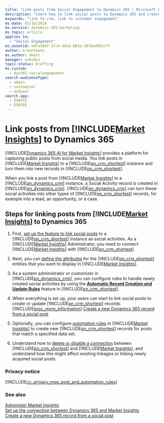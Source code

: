 ```yaml
---
title: "Link posts from Social Engagement to Dynamics 365 | Microsoft Docs"
description: "Learn how to link social posts to Dynamics 365 and create new case or lead records."
keywords: "link to crm, link to customer engagement"
ms.date: 03/16/2018
ms.service: dynamics-365-marketing
ms.topic: article
applies_to: 
  - "Social Engagement"
ms.assetid: e97a38d7-37c4-4dce-b02e-1076ad992cff
author: m-hartmann
ms.author: mhart
manager: sakudes
topic-status: Drafting
ms.custom: 
  - dyn365-socialengagement
search.audienceType: 
  - admin
  - customizer
  - enduser
search.app: 
  - D365CE
  - D365SE
---
```


# Link posts from [!INCLUDE[Market Insights](../includes/pn-market-insights-short.md)] to Dynamics 365

[!INCLUDE[Dynamics 365 AI for Market Insights](../includes/pn-market-insights-long.md)] provides a platform for capturing public posts from social media. You link posts in [!INCLUDE[Market Insights](../includes/pn-market-insights-short.md)] to a [!INCLUDE[pn_crm_shortest](../includes/pn-crm-shortest.md)] instance and turn them into new records in [!INCLUDE[pn_crm_shortest](../includes/pn-crm-shortest.md)].

When you link a post from [!INCLUDE[Market Insights](../includes/pn-market-insights-short.md)] to a [!INCLUDE[pn_dynamics_crm](../includes/pn-dynamics-crm.md)] instance, a Social Activity record is created in [!INCLUDE[pn_dynamics_crm](../includes/pn-dynamics-crm.md)]. [!INCLUDE[pn_dynamics_crm](../includes/pn-dynamics-crm.md)] can turn these social activities into other types of [!INCLUDE[pn_crm_shortest](../includes/pn-crm-shortest.md)] records, for example into a lead, an opportunity, or a case.
  
## Steps for linking posts from [!INCLUDE[Market Insights](../includes/pn-market-insights-short.md)] to Dynamics 365  

1. First, [set up the feature to link social posts](connect-dynamics-365-record-creation.md) to a [!INCLUDE[pn_crm_shortest](../includes/pn-crm-shortest.md)] instance as social activities. As a [!INCLUDE[Market Insights](../includes/pn-market-insights-short.md)] Administrator, you need to connect [!INCLUDE[Market Insights](../includes/pn-market-insights-short.md)] with [!INCLUDE[pn_crm_shortest](../includes/pn-crm-shortest.md)].   
  
2. Next, you can [define the attributes](create-dynamics-365-record-from-social-post.md) for the [!INCLUDE[pn_crm_shortest](../includes/pn-crm-shortest.md)] entities that you want to display in [!INCLUDE[Market Insights](../includes/pn-market-insights-short.md)].   
  
3. As a system administrator or customizer in [!INCLUDE[pn_dynamics_crm](../includes/pn-dynamics-crm.md)], you can configure rules to handle newly created social activities by using the [**Automatic Record Creation and Update Rules**](configure-automatic-record-creation.md) feature in [!INCLUDE[pn_crm_shortest](../includes/pn-crm-shortest.md)].   
  
4. When everything is set up, your users can start to link social posts to create or update [!INCLUDE[pn_crm_shortest](../includes/pn-crm-shortest.md)] records.   
   [!INCLUDE[proc_more_information](../includes/proc-more-information.md)] [Create a new Dynamics 365 record from a social post](create-dynamics-365-record-from-social-post.md)  
  
5. Optionally, you can configure [automation rules](automation-rules.md) in [!INCLUDE[Market Insights](../includes/pn-market-insights-short.md)] to create new [!INCLUDE[pn_crm_shortest](../includes/pn-crm-shortest.md)] records for posts that match a specified data set.   
  
6. Understand how to [delete or disable a connection](manage-connection-dynamics-365-record-creation.md) between [!INCLUDE[pn_crm_shortest](../includes/pn-crm-shortest.md)] and [!INCLUDE[Market Insights](../includes/pn-market-insights-short.md)], and understand how this might affect existing linkages or linking newly acquired social posts.   
  
### Privacy notice 
 
 [!INCLUDE[cc_privacy_mse_post_and_automation_rules](../includes/cc-privacy-mse-post-and-automation-rules.md)]  
  
### See also  

 [Administer Market Insights](settings-administration.md)   
 [Set up the connection between Dynamics 365 and Market Insights](connect-dynamics-365-record-creation.md)   
 [Create a new Dynamics 365 record from a social post](create-dynamics-365-record-from-social-post.md)
